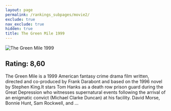 ```yaml
---
layout: page
permalink: /rankings_subpages/movie2/
exclude: true
nav_exclude: true
hidden: true
title: The Green Mile 1999
---
```


![The Green Mile 1999](https://fwcdn.pl/fpo/08/62/862/7517878_1.7.webp)
    
## Rating: 8,60


The Green Mile is a 1999 American fantasy crime drama film written, directed and co-produced by Frank Darabont and based on the 1996 novel by Stephen King.It stars Tom Hanks as a death row prison guard during the Great Depression who witnesses supernatural events following the arrival of an enigmatic convict (Michael Clarke Duncan) at his facility. David Morse, Bonnie Hunt, Sam Rockwell, and ...